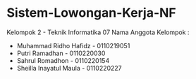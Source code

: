 # Sistem-Lowongan-Kerja-NF
Kelompok 2 - Teknik Informatika 07
Nama Anggota Kelompok :
* Muhammad Ridho Hafidz - 0110219051
* Putri Ramadhan - 0110220030
* Sahrul Romadhon - 0110220154
* Sheilla Inayatul Maula - 0110220227
